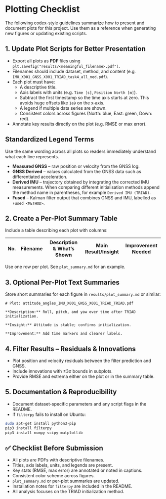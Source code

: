 # Plotting Checklist

The following codex-style guidelines summarize how to present and document plots for this project. Use them as a reference when generating new figures or updating existing scripts.

## 1. Update Plot Scripts for Better Presentation
- Export all plots as **PDF** files using `plt.savefig("results/<meaningful_filename>.pdf")`.
- Filenames should include dataset, method, and content (e.g. `IMU_X001_GNSS_X001_TRIAD_task4_all_ned.pdf`).
- Each plot must have:
  - A descriptive title.
  - Axis labels with units (e.g. `Time [s]`, `Position North [m]`).
  - Subtract the first timestamp so the time axis starts at zero. This avoids
    huge offsets like `1e9` on the x‑axis.
  - A legend if multiple data series are shown.
  - Consistent colors across figures (North: blue, East: green, Down: red).
- Annotate key results directly on the plot (e.g. RMSE or max error).

## Standardized Legend Terms
Use the same wording across all plots so readers immediately understand what
each line represents.

- **Measured GNSS** – raw position or velocity from the GNSS log.
- **GNSS Derived** – values calculated from the GNSS data such as differentiated
  acceleration.
- **Derived IMU** – trajectory obtained by integrating the corrected IMU
  measurements.  When comparing different initialisation methods append the
  method name in parentheses, for example `Derived IMU (TRIAD)`.
- **Fused** – Kalman filter output that combines GNSS and IMU, labelled as
  `Fused <METHOD>`.

## 2. Create a Per-Plot Summary Table
Include a table describing each plot with columns:

| No. | Filename | Description & What’s Shown | Main Result/Insight | Improvement Needed |
|-----|----------|----------------------------|--------------------|--------------------|

Use one row per plot. See `plot_summary.md` for an example.

## 3. Optional Per-Plot Text Summaries
Store short summaries for each figure in `results/plot_summary.md` or similar:
```
# Plot: attitude_angles_IMU_X001_GNSS_X001_TRIAD_TRIAD.pdf

**Description:** Roll, pitch, and yaw over time after TRIAD initialization.

**Insight:** Attitude is stable; confirms initialization.

**Improvement:** Add time markers and clearer labels.
```

## 4. Filter Results – Residuals & Innovations
- Plot position and velocity residuals between the filter prediction and GNSS.
- Include innovations with ±3σ bounds in subplots.
- Provide RMSE and extrema either on the plot or in the summary table.

## 5. Documentation & Reproducibility
- Document dataset-specific parameters and any script flags in the README.
- If `filterpy` fails to install on Ubuntu:
```bash
sudo apt-get install python3-pip
pip3 install filterpy
pip3 install numpy scipy matplotlib
```

## ✅ Checklist Before Submission
- All plots are PDFs with descriptive filenames.
- Titles, axis labels, units, and legends are present.
- Key stats (RMSE, max error) are annotated or noted in captions.
- Consistent color scheme across figures.
- `plot_summary.md` or per-plot summaries are updated.
- Installation notes for `filterpy` are included in the README.
- All analysis focuses on the TRIAD initialization method.
